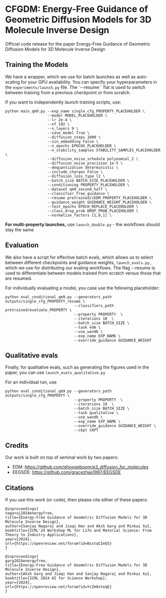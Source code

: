 # CFGDM: Energy-Free Guidance of Geometric Diffusion Models for 3D Molecule Inverse Design

Official code release for the paper Energy-Free Guidance of Geometric Diffusion Models for 3D Molecule Inverse Design

## Training the Models
We have a wrapper, which we use for batch launches as well as auto-scaling for your GPU availability. You can specify your hyperparameters in the `experiments/launch.py` file. The  `--resume`` flat is used to switch between training from a previous checkpoint or from scratch. 

If you want to independently launch training scripts, use: 

```
python main_qm9.py --exp_name single_cfg_PROPERTY_PLACEHOLDER \
                   --model MODEL_PLACEHOLDER \
                   --lr 2e-4 \
                   --nf 192 \
                   --n_layers 9 \
                   --save_model True \
                   --diffusion_steps 1000 \
                   --sin_embedding False \
                   --n_epochs EPOCHS_PLACEHOLDER \
                   --n_stability_samples STABILITY_SAMPLES_PLACEHOLDER \
                   --diffusion_noise_schedule polynomial_2 \
                   --diffusion_noise_precision 1e-5 \
                   --dequantization deterministic \
                   --include_charges False \
                   --diffusion_loss_type l2 \
                   --batch_size BATCH_SIZE_PLACEHOLDER \
                   --conditioning PROPERTY_PLACEHOLDER \
                   --dataset qm9_second_half \
                   --classifier_free_guidance \
                   --resume pretrained/cEDM_PROPERTY_PLACEHOLDER \
                   --guidance_weight GUIDANCE_WEIGHT_PLACEHOLDER \
                   --test_epochs EPOCH_REPLACE_PLACEHOLDER \
                   --class_drop_prob DROP_PROB_PLACEHOLDER \
                   --normalize_factors [1,8,1] \
```

**For multi-property launches,** use `launch_double.py` - the workflows should stay the same

## Evaluation
We also have a script for effective batch evals, which allows us to select between different checkpoints and guidance weights, `launch_evals.py,` which we use for distributing our evaling workflows. The flag --resume is used to differentiate between models trained from scratch versus those that are resumed. 

For individually evaluating a model, you case use the following placeholder: 

```
python eval_conditional_qm9.py --generators_path outputs/single_cfg_PROPERTY_resume \
                               --classifiers_path pretrained/evaluate_PROPERTY \
                               --property PROPERTY  \
                               --iterations 10  \
                               --batch_size BATCH_SIZE \
                               --task edm \
                               --use_wandb \
                               --exp_name EXP_NAME \
                               --override_guidance GUIDANCE_WEIGHT
```

## Qualitative evals
Finally, for qualitative evals, such as generating the figures used in the paper, you can use `launch_evals_qualitative.py`

For an individual run, use
```
python eval_conditional_qm9.py --generators_path outputs/single_cfg_PROPERTY \
                               --property PROPERTY  \
                               --iterations 10  \
                               --batch_size BATCH_SIZE \
                               --task qualitative \
                               --use_wandb \
                               --exp_name EXP_NAME \
                               --override_guidance GUIDANCE_WEIGHT \
                               --ckpt CKPT
```

## Credits
Our work is built on top of seminal work by two papers: 
* EDM: https://github.com/ehoogeboom/e3_diffusion_for_molecules
* EEGSDE: https://github.com/gracezhao1997/EEGSDE

## Citations

If you use this work (or code), then please cite either of these papers:

```
@inproceedings{
nagaraj2024energyfree,
title={Energy-Free Guidance of Geometric Diffusion Models for 3D Molecule Inverse Design},
author={Sanjay Nagaraj and Jiaqi Han and Aksh Garg and Minkai Xu},
booktitle={ICML'24 Workshop ML for Life and Material Science: From Theory to Industry Applications},
year={2024},
url={https://openreview.net/forum?id=BsstqCIeOS}
}

@inproceedings{
garg2024energyfree,
title={Energy-Free Guidance of Geometric Diffusion Models for 3D Molecule Inverse Design},
author={Aksh Garg and Jiaqi Han and Sanjay Nagaraj and Minkai Xu},
booktitle={ICML 2024 AI for Science Workshop},
year={2024},
url={https://openreview.net/forum?id=YcZm8vteqE}
}
```



